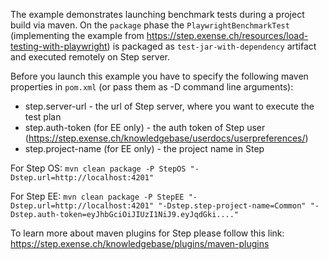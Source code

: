 The example demonstrates launching benchmark tests during a project build via maven.
On the `package` phase the `PlaywrightBenchmarkTest` (implementing the example from https://step.exense.ch/resources/load-testing-with-playwright) 
is packaged as `test-jar-with-dependency` artifact and executed remotely on Step server.

Before you launch this example you have to specify the following maven properties in `pom.xml` (or pass them as -D command line arguments):
* step.server-url - the url of Step server, where you want to execute the test plan
* step.auth-token (for EE only) - the auth token of Step user (https://step.exense.ch/knowledgebase/userdocs/userpreferences/)
* step.project-name (for EE only) - the project name in Step

For Step OS:
`mvn clean package -P StepOS "-Dstep.url=http://localhost:4201"`

For Step EE:
`mvn clean package -P StepEE "-Dstep.url=http://localhost:4201" "-Dstep.step-project-name=Common" "-Dstep.auth-token=eyJhbGciOiJIUzI1NiJ9.eyJqdGki...."`

To learn more about maven plugins for Step please follow this link:
https://step.exense.ch/knowledgebase/plugins/maven-plugins